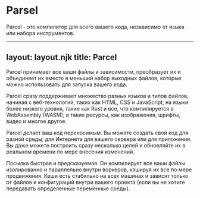# Parsel

Parcel - это компилятор для всего вашего кода, независимо от языка или набора инструментов.

---
layout: layout.njk
title: Parcel
---

Parcel принимает все ваши файлы и зависимости, преобразует их и объединяет
их вместе в меньший набор выходных файлов, которые можно использовать для запуска вашего
кода.

Parcel сразу поддерживает множество разных языков и типов файлов, начиная с
веб-технологий, таких как HTML, CSS и JavaScript, на языки более низкого уровня, такие как
Rust и все, что компилируется в WebAssembly (WASM), в такие ресурсы, как изображения,
шрифты, видео и многое другое.

Parcel делает ваш код переносимым. Вы можете создать свой код для разной
среды; для Интернета для вашего сервера или для приложения. Вы даже можете построить
сразу несколько целей и обновляйте их в реальном времени по мере внесения изменений.

Посылка быстрая и предсказуемая. Он компилирует все ваши файлы изолированно и
параллельно внутри воркеров, кэшируя их все по мере продвижения. Кеши есть
стабильно на всех машинах и зависят только от файлов и конфигураций внутри
вашего проекта (если вы не хотите передавать определенные переменные среды).

<!--

# "Дизайн-система":

## Второй заголовок

### Третий заголовок

#### Четвертый заголовок

##### Пятый заголовок

###### Шестой заголовок

Добро пожаловать!

{% note %}
...
{% endnote %}
{% warning %}
!!
{% endwarning %}
{% error %}
!!!
{% enderror %}

{% sample null, "column" %}
{% samplefile "index.html" %}

```html
<script src="./index.js"></script>
```

{% endsamplefile %}
{% samplefile "index.js" %}

```js
console.log("hello!");
```

{% endsamplefile %}
{% endsample %}

{% sample %}
{% samplefile "index.html" %}

```html
<script src="./index.js"></script>
```

{% endsamplefile %}
{% samplefile "index.js" %}

```js/2
import "x";

console.log("привет!");
```

{% endsamplefile %}
{% endsample %}

{% migration %}
{% samplefile "index.html" %}

```html/0
<script src="./index.js"></script>
```

{% endsamplefile %}
{% samplefile "index.js" %}

```js/0
console.log("hello!");
```

{% endsamplefile %}
{% endmigration %}

-->

